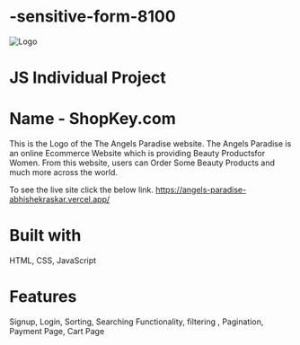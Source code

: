 # -sensitive-form-8100
<img src="https://mellow-bunny-71b58e.netlify.app/Shopkey.png" alt="Logo" title="Project Logo">


<h1><b>JS Individual Project</b></h1>
<h1>Name - ShopKey.com</h1>

This is the Logo of the The Angels Paradise website. The Angels Paradise is an online Ecommerce Website which is providing Beauty Productsfor Women. From this website, users can Order Some Beauty Products and much more across the world.

To see the live site click the below link.
https://angels-paradise-abhishekraskar.vercel.app/


<h1>Built with</h1>
HTML,
CSS,
JavaScript


<h1>Features</h1>
Signup,
Login,
Sorting,
Searching Functionality,
filtering ,
Pagination,
Payment Page,
Cart Page
